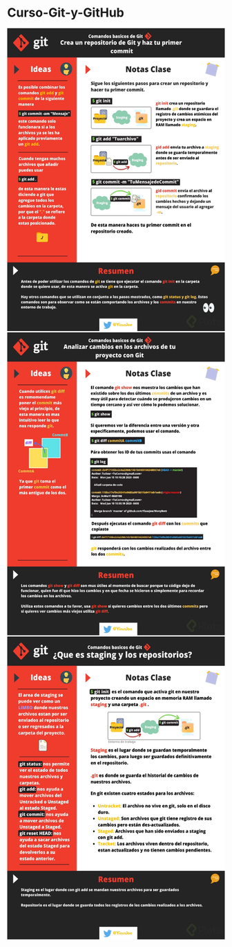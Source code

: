 # Curso-Git-y-GitHub
<img height="700" src="/images/01 Crea un repositorio en Git y haz tu primer commit.webp"/>
<img height="700" src="/images/02 Analizar cambios en los archivos de tu proyecto con Git.webp"/>
<img height="700" src="/images/03 Staging y Repositorio.webp"/>
